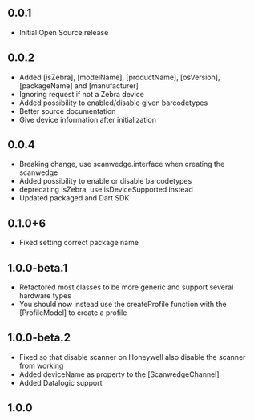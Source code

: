 ## 0.0.1
* Initial Open Source release

## 0.0.2
* Added [isZebra], [modelName], [productName], [osVersion], [packageName] and [manufacturer]
* Ignoring request if not a Zebra device
* Added possibility to enabled/disable given barcodetypes
* Better source documentation
* Give device information after initialization

## 0.0.4
* Breaking change, use scanwedge.interface when creating the scanwedge
* Added possibility to enable or disable barcodetypes
* deprecating isZebra, use isDeviceSupported instead
* Updated packaged and Dart SDK

## 0.1.0+6
* Fixed setting correct package name

## 1.0.0-beta.1
* Refactored most classes to be more generic and support several hardware types
* You should now instead use the createProfile function with the [ProfileModel] to create a profile

## 1.0.0-beta.2
* Fixed so that disable scanner on Honeywell also disable the scanner from working
* Added deviceName as property to the [ScanwedgeChannel]
* Added Datalogic support

## 1.0.0